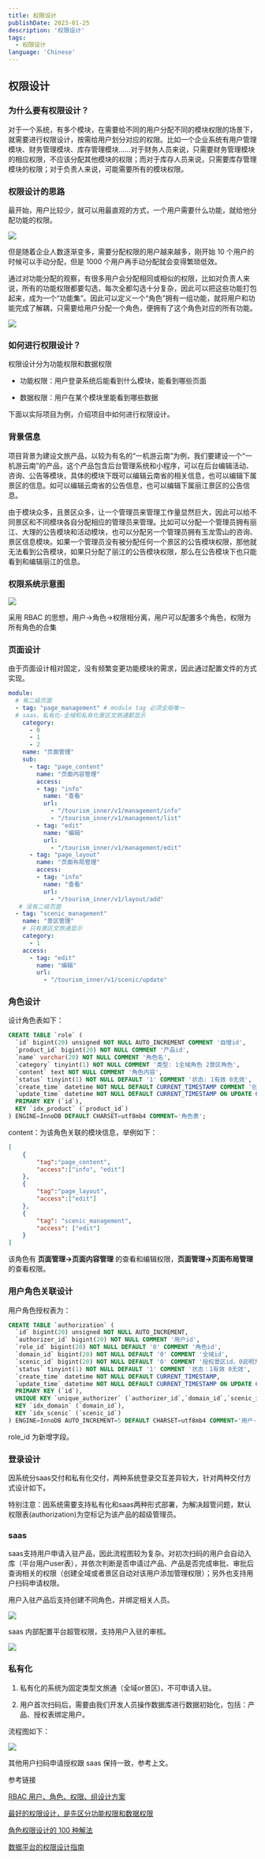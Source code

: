 ```yaml
---
title: 权限设计
publishDate: 2023-01-25
description: '权限设计'
tags:
  - 权限设计
language: 'Chinese'
---
```


## 权限设计

### 为什么要有权限设计？

对于一个系统，有多个模块，在需要给不同的用户分配不同的模块权限的场景下，就需要进行权限设计，按需给用户划分对应的权限。比如一个企业系统有用户管理模块、财务管理模块、库存管理模块……对于财务人员来说，只需要财务管理模块的相应权限，不应该分配其他模块的权限；而对于库存人员来说，只需要库存管理模块的权限；对于负责人来说，可能需要所有的模块权限。

### 权限设计的思路

最开始，用户比较少，就可以用最直观的方式，一个用户需要什么功能，就给他分配功能的权限。

![](https://image.woshipm.com/wp-files/2019/09/VUA8LYrZv6unWpppf1Ei.png)

但是随着企业人数逐渐变多，需要分配权限的用户越来越多，刚开始 10 个用户的时候可以手动分配，但是 1000 个用户再手动分配就会变得繁琐低效。

通过对功能分配的观察，有很多用户会分配相同或相似的权限，比如对负责人来说，所有的功能权限都要勾选，每次全都勾选十分复杂，因此可以把这些功能打包起来，成为一个“功能集”。因此可以定义一个“角色”拥有一组功能，就将用户和功能完成了解耦，只需要给用户分配一个角色，便拥有了这个角色对应的所有功能。

![](https://image.woshipm.com/wp-files/2019/09/cv7fFHk63I5xlTff7EKf.png)

### 如何进行权限设计？

权限设计分为功能权限和数据权限

- 功能权限：用户登录系统后能看到什么模块，能看到哪些页面

- 数据权限：用户在某个模块里能看到哪些数据

下面以实际项目为例，介绍项目中如何进行权限设计。

### 背景信息

项目背景为建设文旅产品，以较为有名的“一机游云南”为例，我们要建设一个“一机游云南”的产品，这个产品包含后台管理系统和小程序，可以在后台编辑活动、咨询、公告等模块，具体的模块下既可以编辑云南省的相关信息，也可以编辑下属景区的信息。如可以编辑云南省的公告信息，也可以编辑下属丽江景区的公告信息。

由于模块众多，且景区众多，让一个管理员来管理工作量显然巨大，因此可以给不同景区和不同模块各自分配相应的管理员来管理。比如可以分配一个管理员拥有丽江、大理的公告模块和活动模块，也可以分配另一个管理员拥有玉龙雪山的咨询、景区信息模块。如果一个管理员没有被分配任何一个景区的公告模块权限，那他就无法看到公告模块，如果只分配了丽江的公告模块权限，那么在公告模块下也只能看到和编辑丽江的信息。

### 权限系统示意图

![](https://gitee.com/solejay/pic_repo/raw/master/2023/1/25-1674652274143.png)

采用 RBAC 的思想，用户->角色→权限相分离，用户可以配置多个角色，权限为所有角色的合集

### 页面设计

由于页面设计相对固定，没有频繁变更功能模块的需求，因此通过配置文件的方式实现。

```yaml
module:
  # 有二级页面
  - tag: "page_management" # module tag 必须全局唯一
  # saas、私有化-全域和私有化景区文旅通都显示
    category:
      - 0
      - 1
      - 2
    name: "页面管理"
    sub:
      - tag: "page_content"
        name: "页面内容管理"
        access:
        - tag: "info"
          name: "查看"
          url:
            - "/tourism_inner/v1/management/info"
            - "/tourism_inner/v1/management/list"
        - tag: "edit"
          name: "编辑"
          url:
            - "/tourism_inner/v1/management/edit"
      - tag: "page_layout"
        name: "页面布局管理"
        access:
        - tag: "info"
          name: "查看"
          url:
            - "/tourism_inner/v1/layout/add"
   # 没有二级页面
  - tag: "scenic_management"
    name: "景区管理"
    # 只有景区文旅通显示
    category:
      - 1
    access:
      - tag: "edit"
        name: "编辑"
        url:
          - "/tourism_inner/v1/scenic/update"
```

### 角色设计

设计角色表如下：

```sql
CREATE TABLE `role` (
  `id` bigint(20) unsigned NOT NULL AUTO_INCREMENT COMMENT '自增id',
  `product_id` bigint(20) NOT NULL COMMENT '产品id',
  `name` varchar(20) NOT NULL COMMENT '角色名',
  `category` tinyint(1) NOT NULL COMMENT '类型: 1全域角色 2景区角色',
  `content` text NOT NULL COMMENT '角色内容',
  `status` tinyint(1) NOT NULL DEFAULT '1' COMMENT '状态: 1有效 0无效',
  `create_time` datetime NOT NULL DEFAULT CURRENT_TIMESTAMP COMMENT '创建时间',
  `update_time` datetime NOT NULL DEFAULT CURRENT_TIMESTAMP ON UPDATE CURRENT_TIMESTAMP COMMENT '更新时间',
  PRIMARY KEY (`id`),
  KEY `idx_product` (`product_id`)
) ENGINE=InnoDB DEFAULT CHARSET=utf8mb4 COMMENT='角色表';
```

content：为该角色关联的模块信息，举例如下：

```json
[
    {
        "tag":"page_content",
        "access":["info", "edit"]
    },
    {
        "tag":"page_layout",
        "access":["edit"]
    },
    {
        "tag": "scenic_management",
        "access": ["edit"]
    }
]
```

该角色有 **页面管理→页面内容管理** 的查看和编辑权限，**页面管理→页面布局管理** 的查看权限。

### 用户角色关联设计

用户角色授权表为：

```sql
CREATE TABLE `authorization` (
  `id` bigint(20) unsigned NOT NULL AUTO_INCREMENT,
  `authorizer_id` bigint(20) NOT NULL COMMENT '用户id',
  `role_id` bigint(20) NOT NULL DEFAULT '0' COMMENT '角色id',
  `domain_id` bigint(20) NOT NULL DEFAULT '0' COMMENT '全域id',
  `scenic_id` bigint(20) NOT NULL DEFAULT '0' COMMENT '授权景区id，0说明为全域管理员',
  `status` tinyint(1) NOT NULL DEFAULT '1' COMMENT '状态：1有效 0无效',
  `create_time` datetime NOT NULL DEFAULT CURRENT_TIMESTAMP,
  `update_time` datetime NOT NULL DEFAULT CURRENT_TIMESTAMP ON UPDATE CURRENT_TIMESTAMP,
  PRIMARY KEY (`id`),
  UNIQUE KEY `unique_authorizer` (`authorizer_id`,`domain_id`,`scenic_id`),
  KEY `idx_domain` (`domain_id`),
  KEY `idx_scenic` (`scenic_id`)
) ENGINE=InnoDB AUTO_INCREMENT=5 DEFAULT CHARSET=utf8mb4 COMMENT='用户-角色授权表';
```

role_id 为新增字段。

### 登录设计

因系统分saas交付和私有化交付，两种系统登录交互差异较大，针对两种交付方式设计如下。

特别注意：因系统需要支持私有化和saas两种形式部署，为解决超管问题，默认权限表(authorization)为空标记为该产品的超级管理员。

### saas

saas支持用户申请入驻产品，因此流程图较为复杂。对初次扫码的用户会自动入库（平台用户user表），并依次判断是否申请过产品、产品是否完成审批、审批后查询相关的权限（创建全域或者景区自动对该用户添加管理权限）；另外也支持用户扫码申请权限。

用户入驻产品后支持创建不同角色，并绑定相关人员。

![](https://gitee.com/solejay/pic_repo/raw/master/2023/1/25-1674652486921.png)

saas 内部配置平台超管权限，支持用户入驻的审核。

![](https://gitee.com/solejay/pic_repo/raw/master/2023/1/25-1674652530426.png)

### 私有化

1. 私有化的系统为固定类型文旅通（全域or景区)，不可申请入驻。

2. 用户首次扫码后，需要由我们开发人员操作数据库进行数据初始化，包括：产品、授权表绑定用户。

流程图如下：

![](https://gitee.com/solejay/pic_repo/raw/master/2023/1/25-1674652622982.png)

其他用户扫码申请授权跟 saas 保持一致，参考上文。

参考链接

[RBAC 用户、角色、权限、组设计方案](https://zhuanlan.zhihu.com/p/63769951)

[最好的权限设计，是先区分功能权限和数据权限](https://www.woshipm.com/pd/2889402.html)

[角色权限设计的 100 种解法](https://www.woshipm.com/pd/1214616.html)

[数据平台的权限设计指南](https://zhuanlan.zhihu.com/p/443985290)
